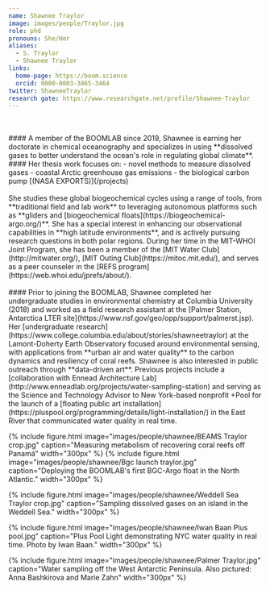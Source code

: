 ```yaml
---
name: Shawnee Traylor
image: images/people/Traylor.jpg
role: phd
pronouns: She/Her
aliases:
  - S. Traylor
  - Shawnee Traylor
links:
  home-page: https://boom.science
  orcid: 0000-0003-3865-3464
twitter: ShawneeTraylor
research gate: https://www.researchgate.net/profile/Shawnee-Traylor
---
```

<br>
<br>
#### A member of the BOOMLAB since 2019, 
Shawnee is earning her doctorate in chemical oceanography and specializes in using **dissolved gases to better understand the ocean's role in regulating global climate**. 
<br>
#### Her thesis work focuses on:
- novel methods to measure dissolved gases
- coastal Arctic greenhouse gas emissions
- the biological carbon pump [(NASA EXPORTS)](/projects)
<br>
<br>
She studies these global biogeochemical cycles using a range of tools, from **traditional field and lab work** to leveraging autonomous platforms such as **gliders and [biogeochemical floats](https://biogeochemical-argo.org/)**. She has a special interest in enhancing our observational capabilities in **high latitude environments**, and is actively pursuing research questions in both polar regions. During her time in the MIT-WHOI Joint Program, she has been a member of the [MIT Water Club](http://mitwater.org/), [MIT Outing Club](https://mitoc.mit.edu/), and serves as a peer counseler in the [REFS program](https://web.whoi.edu/jprefs/about/).  
<br>
<br>
#### Prior to joining the BOOMLAB, 
Shawnee completed her undergraduate studies in environmental chemistry at Columbia University (2018) and worked as a field research assistant at the [Palmer Station, Antarctica LTER site](https://www.nsf.gov/geo/opp/support/palmerst.jsp). Her [undergraduate research](https://www.college.columbia.edu/about/stories/shawneetraylor) at the Lamont-Doherty Earth Observatory focused around environmental sensing, with applications from **urban air and water quality** to the carbon dynamics and resiliency of coral reefs. Shawnee is also interested in public outreach through **data-driven art**. Previous projects include a [collaboration with Ennead Architecture Lab](http://www.enneadlab.org/projects/water-sampling-station) and serving as the Science and Technology Advisor to New York-based nonprofit +Pool for the launch of a [floating public art installation](https://pluspool.org/programming/details/light-installation/) in the East River that communicated water quality in real time. 

{%
  include figure.html
  image="images/people/shawnee/BEAMS Traylor crop.jpg"
  caption="Measuring metabolism of recovering coral reefs off Panamá"
  width="300px"
%}
{%
  include figure.html
  image="images/people/shawnee/Bgc launch traylor.jpg"
  caption="Deploying the BOOMLAB's first BGC-Argo float in the North Atlantic."
  width="300px"
%}

{%
  include figure.html
  image="images/people/shawnee/Weddell Sea Traylor crop.jpg"
  caption="Sampling dissolved gases on an island in the Weddell Sea."
  width="300px"
%}

{%
  include figure.html
  image="images/people/shawnee/Iwan Baan Plus pool.jpg"
  caption="Plus Pool Light demonstrating NYC water quality in real time. Photo by Iwan Baan."
  width="300px"
%}

{%
  include figure.html
  image="images/people/shawnee/Palmer Traylor.jpg"
  caption="Water sampling off the West Antarctic Peninsula. Also pictured: Anna Bashkirova and Marie Zahn"
  width="300px"
%}
